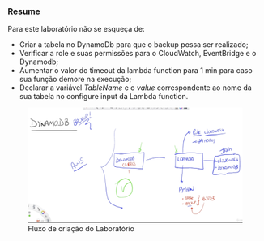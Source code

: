 <h3>Resume</h3>
<p>Para este laboratório não se esqueça de:</p>
<ul>
<li>Criar a tabela no DynamoDb para que o backup possa ser realizado;</li>
<li>Verificar a role e suas permissões para o CloudWatch, EventBridge e o Dynamodb;</li>
<li>Aumentar o valor do timeout da lambda function para 1 min para caso sua função demore na execução;</li>
<li>Declarar a variável <i>TableName</i> e o <i>value</i> correspondente ao nome da sua tabela no configure input da Lambda function.</li>
</ul>

<figure>
<img src='./resume.png' alt="resumo do laboratório">
<figcaption> Fluxo de criação do Laboratório</figcaption>
</figcaption>